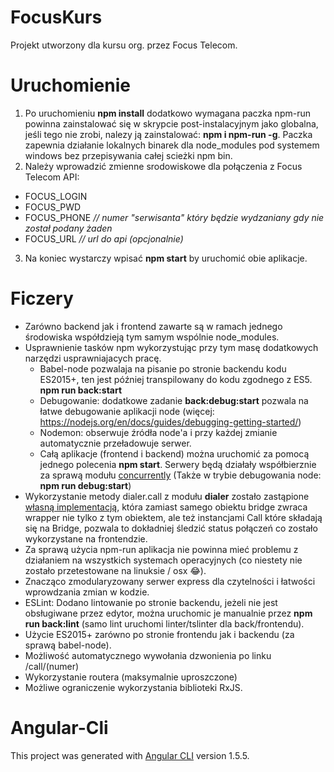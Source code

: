 # FocusKurs
Projekt utworzony dla kursu org. przez Focus Telecom.

# Uruchomienie
1. Po uruchomieniu **npm install** dodatkowo wymagana paczka npm-run powinna zainstalować się w skrypcie post-instalacyjnym jako globalna, jeśli tego nie zrobi, nalezy ją zainstalować: **npm i npm-run -g**. Paczka zapewnia działanie lokalnych binarek dla node_modules pod systemem windows bez przepisywania całej scieżki npm bin.
2. Należy wprowadzić zmienne srodowiskowe dla połączenia z Focus Telecom API:
  * FOCUS_LOGIN
  * FOCUS_PWD
  * FOCUS_PHONE *// numer "serwisanta" który będzie wydzaniany gdy nie został podany żaden*
  * FOCUS_URL *// url do api (opcjonalnie)*
3. Na koniec wystarczy wpisać **npm start** by uruchomić obie aplikacje.

# Ficzery
* Zarówno backend jak i frontend zawarte są w ramach jednego środowiska współdzieją tym samym wspólnie node_modules.
* Usprawnienie tasków npm wykorzystując przy tym masę dodatkowych narzędzi usprawniajacych pracę.
  * Babel-node pozwalaja na pisanie po stronie backendu kodu ES2015+, ten jest później transpilowany do kodu zgodnego z ES5. **npm run back:start**
  * Debugowanie: dodatkowe zadanie **back:debug:start** pozwala na łatwe debugowanie aplikacji node (więcej: https://nodejs.org/en/docs/guides/debugging-getting-started/)
  * Nodemon: obserwuje źródła node'a i przy każdej zmianie automatycznie przeładowuje serwer.
  * Całą aplikacje (frontend i backend) można uruchomić za pomocą jednego polecenia **npm start**.
    Serwery będą działały współbierznie za sprawą modułu [concurrently](https://www.npmjs.com/package/concurrently)
    (Także w trybie debugowania node: **npm run debug:start**)
* Wykorzystanie metody dialer.call z modułu **dialer** zostało zastąpione [własną implementacją](https://github.com/orcwarrior/focusKurs/blob/master/server/utils/dialerCall.wrapper.js), która zamiast samego obiektu bridge zwraca wrapper nie tylko z tym obiektem, ale też instancjami Call które składają się na Bridge, pozwala to dokładniej śledzić status połączeń co zostało wykorzystane na frontendzie.
* Za sprawą użycia npm-run aplikacja nie powinna mieć problemu z działaniem na wszystkich systemach operacyjnych (co niestety nie zostało przetestowane na linuksie / osx 😂).
* Znacząco zmodularyzowany serwer express dla czytelności i łatwości wprowdzania zmian w kodzie.
* ESLint: Dodano lintowanie po stronie backendu, jeżeli nie jest obsługiwane przez edytor, można uruchomic je manualnie przez **npm run back:lint** (samo lint uruchomi linter/tslinter dla back/frontendu).
* Użycie ES2015+ zarówno po stronie frontendu jak i backendu (za sprawą babel-node).
* Możliwość automatycznego wywołania dzwonienia po linku /call/(numer)
* Wykorzystanie routera (maksymalnie uproszczone)
* Możliwe ograniczenie wykorzystania biblioteki RxJS.

# Angular-Cli
This project was generated with [Angular CLI](https://github.com/angular/angular-cli) version 1.5.5.
